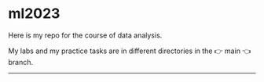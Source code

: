 # ml2023
Here is my repo for the course of data analysis. 

My labs and my practice tasks are in different directories in the :point_right: main :point_left: branch. 
___

